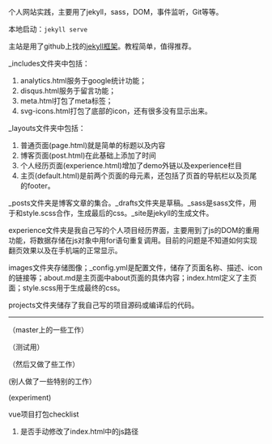 个人网站实践，主要用了jekyll，sass，DOM，事件监听，Git等等。

本地启动：<code>jekyll serve</code>

主站是用了github上找的[jekyll框架](https://github.com/barryclark/jekyll-now)。教程简单，值得推荐。

_includes文件夹中包括：
1. analytics.html服务于google统计功能；
2. disqus.html服务于留言功能；
3. meta.html打包了meta标签；
4. svg-icons.html打包了底部的icon，还有很多没有显示出来。

_layouts文件夹中包括：
1. 普通页面(page.html)就是简单的标题以及内容
2. 博客页面(post.html)在此基础上添加了时间
3. 个人经历页面(experience.html)增加了demo外链以及experience栏目
4. 主页(default.html)是前两个页面的母元素，还包括了页首的导航栏以及页尾的footer。

_posts文件夹是博客文章的集合。_drafts文件夹是草稿。_sass是sass文件，用于和style.scss合作，生成最后的css。_site是jekyll的生成文件。

experience文件夹是我自己写的个人项目经历界面，主要用到了js的DOM的重用功能，将数据存储在js对象中用for语句重复调用。目前的问题是不知道如何实现翻页效果以及在手机端的正常显示。

images文件夹存储图像；_config.yml是配置文件，储存了页面名称、描述、icon的链接等；about.md是主页面中about页面的具体内容；index.html定义了主页面；style.scss用于生成最终的css。

projects文件夹储存了我自己写的项目源码或编译后的代码。

-----

（master上的一些工作）

（测试用）

（然后又做了些工作）

 (别人做了一些特别的工作）
 
 (experiment)
 
vue项目打包checklist

1. 是否手动修改了index.html中的js路径
